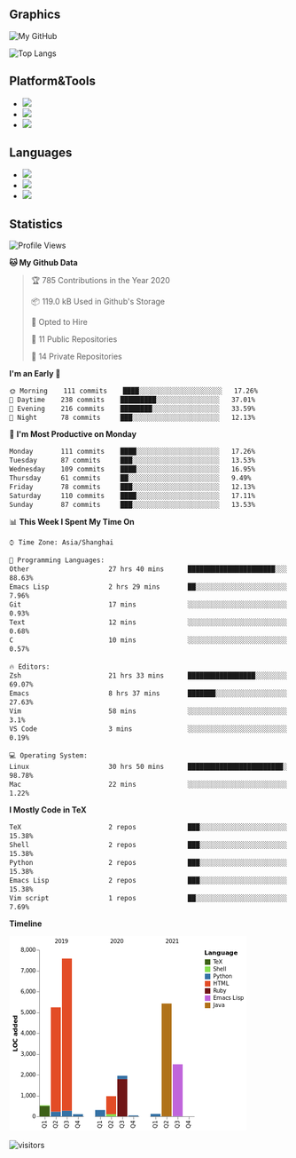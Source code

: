 ## Graphics

![My GitHub](https://github-readme-stats.vercel.app/api?username=SteamedFish&count_private=true&show_icons=true&theme=buefy&include_all_commits=false)

![Top Langs](https://github-readme-stats.vercel.app/api/top-langs/?username=SteamedFish&theme=buefy&hide=ruby&count_private=true&show_icons=true&layout=compact)

## Platform&Tools

* [![](https://img.shields.io/badge/ArchLinux--purple?style=flat-square&logo=ArchLinux)](https://www.archlinux.org/)
* [![](https://img.shields.io/badge/Gentoo-testing-purple?style=flat-square&logo=Gentoo)](https://www.gentoo.org/)
* [![](https://img.shields.io/badge/Doom%20Emacs-28-blue?style=flat-square&logo=Gnu%20emacs&logoColor=white)](https://www.gnu.org/software/emacs/)

## Languages

* [![](https://img.shields.io/badge/-Python-3776AB?style=flat-square&logo=python&logoColor=white)](https://www.python.org/)
* [![](https://img.shields.io/badge/-Bash-00ADD8?style=flat-square&logo=Gnu-bash&logoColor=white)](https://www.gnu.org/software/bash/)
* [![](https://img.shields.io/badge/-Go-00ADD8?style=flat-square&logo=go&logoColor=white)](https://golang.org/)

## Statistics

<!--START_SECTION:waka-->
![Profile Views](http://img.shields.io/badge/Profile%20Views-4-blue)

**🐱 My Github Data** 

> 🏆 785 Contributions in the Year 2020
 > 
> 📦 119.0 kB Used in Github's Storage 
 > 
> 💼 Opted to Hire
 > 
> 📜 11 Public Repositories
 > 
> 🔑 14 Private Repositories 

**I'm an Early 🐤** 

```text
🌞 Morning    111 commits    ████░░░░░░░░░░░░░░░░░░░░░   17.26% 
🌆 Daytime    238 commits    █████████░░░░░░░░░░░░░░░░   37.01% 
🌃 Evening    216 commits    ████████░░░░░░░░░░░░░░░░░   33.59% 
🌙 Night      78 commits     ███░░░░░░░░░░░░░░░░░░░░░░   12.13%

```
📅 **I'm Most Productive on Monday** 

```text
Monday       111 commits    ████░░░░░░░░░░░░░░░░░░░░░   17.26% 
Tuesday      87 commits     ███░░░░░░░░░░░░░░░░░░░░░░   13.53% 
Wednesday    109 commits    ████░░░░░░░░░░░░░░░░░░░░░   16.95% 
Thursday     61 commits     ██░░░░░░░░░░░░░░░░░░░░░░░   9.49% 
Friday       78 commits     ███░░░░░░░░░░░░░░░░░░░░░░   12.13% 
Saturday     110 commits    ████░░░░░░░░░░░░░░░░░░░░░   17.11% 
Sunday       87 commits     ███░░░░░░░░░░░░░░░░░░░░░░   13.53%

```


📊 **This Week I Spent My Time On** 

```text
⌚︎ Time Zone: Asia/Shanghai

💬 Programming Languages: 
Other                    27 hrs 40 mins      ██████████████████████░░░   88.63% 
Emacs Lisp               2 hrs 29 mins       ██░░░░░░░░░░░░░░░░░░░░░░░   7.96% 
Git                      17 mins             ░░░░░░░░░░░░░░░░░░░░░░░░░   0.93% 
Text                     12 mins             ░░░░░░░░░░░░░░░░░░░░░░░░░   0.68% 
C                        10 mins             ░░░░░░░░░░░░░░░░░░░░░░░░░   0.57%

🔥 Editors: 
Zsh                      21 hrs 33 mins      █████████████████░░░░░░░░   69.07% 
Emacs                    8 hrs 37 mins       ███████░░░░░░░░░░░░░░░░░░   27.63% 
Vim                      58 mins             ░░░░░░░░░░░░░░░░░░░░░░░░░   3.1% 
VS Code                  3 mins              ░░░░░░░░░░░░░░░░░░░░░░░░░   0.19%

💻 Operating System: 
Linux                    30 hrs 50 mins      ████████████████████████░   98.78% 
Mac                      22 mins             ░░░░░░░░░░░░░░░░░░░░░░░░░   1.22%

```

**I Mostly Code in TeX** 

```text
TeX                      2 repos             ███░░░░░░░░░░░░░░░░░░░░░░   15.38% 
Shell                    2 repos             ███░░░░░░░░░░░░░░░░░░░░░░   15.38% 
Python                   2 repos             ███░░░░░░░░░░░░░░░░░░░░░░   15.38% 
Emacs Lisp               2 repos             ███░░░░░░░░░░░░░░░░░░░░░░   15.38% 
Vim script               1 repos             ██░░░░░░░░░░░░░░░░░░░░░░░   7.69%

```


**Timeline**

![Chart not found](https://github.com/SteamedFish/SteamedFish/blob/master/charts/bar_graph.png) 


<!--END_SECTION:waka-->

![visitors](https://visitor-badge.laobi.icu/badge?page_id=SteamedFish.SteamedFish)
